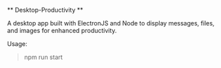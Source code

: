 ** Desktop-Productivity **

A desktop app built with ElectronJS and Node to display messages, files, and images for enhanced productivity.   


Usage:    
> npm run start